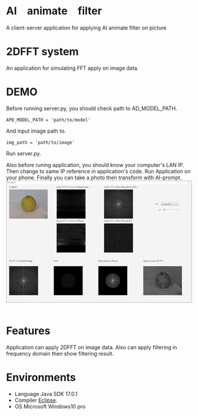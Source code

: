 # AI　animate　filter
A client-server application for applying AI animate filter on picture

# 2DFFT system
An application for simulating FFT apply on image data.

# DEMO

Before running server.py, you should check path to AD_MODEL_PATH.
```
APD_MODEL_PATH = 'path/to/model'
```

And input image path to.
```
img_path = 'path/to/image'
```
Run server.py.<br />

Also before runing application, you should know your computer's LAN IP.
Then change to same IP reference in application's code.
Run Application on your phone. Finally you can take a photo then transform with AI-prompt.<br />
![image](https://github.com/ooniwatori/2DFFT-system/blob/main/demo/demo2.png)<br /><br />


# Features

Application can apply 2DFFT on image data. Also can apply filtering in frequency domain then show filtering result.

# Environments 

* Language Java SDK 17.0.1
* Compiler [Eclipse](https://www.eclipse.org/).
* OS Microsoft Windows10 pro
